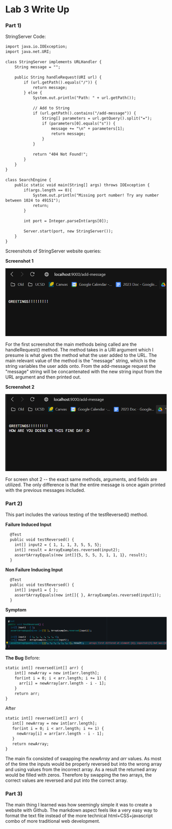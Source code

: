 # Lab 3 Write Up

### Part 1)

StringServer Code:

```
import java.io.IOException;
import java.net.URI;

class StringServer implements URLHandler {
    String message = "";

    public String handleRequest(URI url) {
        if (url.getPath().equals("/")) {
            return message;
        } else {
            System.out.println("Path: " + url.getPath());

            // Add to String
            if (url.getPath().contains("/add-message")) {
                String[] parameters = url.getQuery().split("=");
                if (parameters[0].equals("s")) {
                    message += "\n" + parameters[1];
                    return message;
                }
            }

            return "404 Not Found!";
        }
    }
}

class SearchEngine {
    public static void main(String[] args) throws IOException {
        if(args.length == 0){
            System.out.println("Missing port number! Try any number between 1024 to 49151");
            return;
        }

        int port = Integer.parseInt(args[0]);

        Server.start(port, new StringServer());
    }
}
```

Screenshots of StringServer website queries:

__Screenshot 1__

![Screenshot 1](Screenshot1.PNG)

For the first screenshot the main methods being called are the handleRequest() method. The method takes in a URI argument 
which I presume is what gives the method what the user added to the URL. The main relevant value of the method is the "message" 
string, which is the string variables the user adds onto. From the add-message request the "message" string will be concantenated 
with the new string input from the URL argument and then printed out.

__Screenshot 2__

![Screenshot 2](screenshot2.PNG)

For screen shot 2 -- the exact same methods, arguments, and fields are utilized. The only difference is that the entire message 
is once again printed with the previous messages included.


### Part 2)

This part includes the various testing of the testReversed() method.

__Failure Induced Input__
```
  @Test
  public void testReversed() {
    int[] input2 = { 1, 1, 1, 3, 5, 5, 5};
    int[] result = ArrayExamples.reversed(input2);
    assertArrayEquals(new int[]{5, 5, 5, 3, 1, 1, 1}, result);
  }
```

__Non Failure Inducing Input__
```
  @Test
  public void testReversed() {
    int[] input1 = { };
    assertArrayEquals(new int[]{ }, ArrayExamples.reversed(input1));
  }
```

__Symptom__

![Screenshot 3](screenshot3.PNG)

__The Bug__
Before:
```
static int[] reversed(int[] arr) {
    int[] newArray = new int[arr.length];
    for(int i = 0; i < arr.length; i += 1) {
      arr[i] = newArray[arr.length - i - 1];
    }
    return arr;
}
  ```
 
 After
 
 ```  
 static int[] reversed(int[] arr) {
    int[] newArray = new int[arr.length];
    for(int i = 0; i < arr.length; i += 1) {
      newArray[i] = arr[arr.length - i - 1];
    }
    return newArray;
}
  ```

The main fix consisted of swapping the *newArray* and *arr* values. As most of the time the inputs would be properly
reversed but into the wrong array and using values from the incorrect array. As a result the returned array
would be filled with zeros. Therefore by swapping the two arrays, the correct values are reversed and put
into the correct array.
  
  
### Part 3)

The main thing I learned was how seemingly simple it was to create a website with Github. The markdown aspect feels like a very easy way
to format the text file instead of the more technical html+CSS+javascript combo of more traditional web development. 
